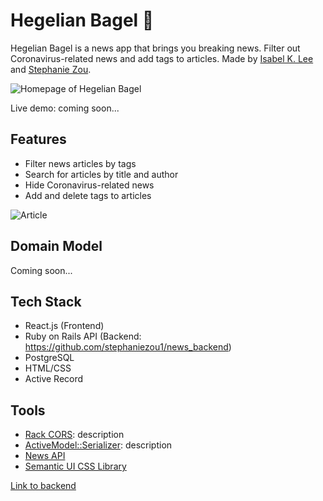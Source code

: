 Hegelian Bagel 🥯
========================

Hegelian Bagel is a news app that brings you breaking news. Filter out Coronavirus-related news and add tags to articles.
Made by [Isabel K. Lee](https://www.kleetime.com) and [Stephanie Zou](https://github.com/stephaniezou1).

![Homepage of Hegelian Bagel](https://i.imgur.com/ze3yA2a.png)

Live demo: coming soon...

## Features

* Filter news articles by tags
* Search for articles by title and author
* Hide Coronavirus-related news
* Add and delete tags to articles

![Article](https://i.imgur.com/OL2bsJu.png)

## Domain Model
Coming soon...

## Tech Stack
* React.js (Frontend)
* Ruby on Rails API (Backend: https://github.com/stephaniezou1/news_backend)
* PostgreSQL
* HTML/CSS
* Active Record

## Tools
* [Rack CORS](https://github.com/cyu/rack-cors): description
* [ActiveModel::Serializer](https://github.com/rails-api/active_model_serializers): description
* [News API](https://newsapi.org)
* [Semantic UI CSS Library](https://semantic-ui.com)

[Link to backend](https://github.com/stephaniezou1/news_backend)
